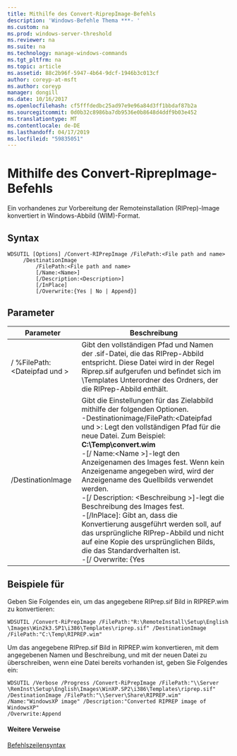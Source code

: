 ```yaml
---
title: Mithilfe des Convert-RiprepImage-Befehls
description: 'Windows-Befehle Thema ***- '
ms.custom: na
ms.prod: windows-server-threshold
ms.reviewer: na
ms.suite: na
ms.technology: manage-windows-commands
ms.tgt_pltfrm: na
ms.topic: article
ms.assetid: 88c2b96f-5947-4b64-9dcf-1946b3c013cf
author: coreyp-at-msft
ms.author: coreyp
manager: dongill
ms.date: 10/16/2017
ms.openlocfilehash: cf5fffdedbc25ad97e9e96a84d3ff1bbdaf87b2a
ms.sourcegitcommit: 0d0b32c8986ba7db9536e0b8648d4ddf9b03e452
ms.translationtype: MT
ms.contentlocale: de-DE
ms.lasthandoff: 04/17/2019
ms.locfileid: "59835051"
---
```

# <a name="using-the-convert-riprepimage-command"></a>Mithilfe des Convert-RiprepImage-Befehls



Ein vorhandenes zur Vorbereitung der Remoteinstallation (RIPrep)-Image konvertiert in Windows-Abbild (WIM)-Format.

## <a name="syntax"></a>Syntax

```
WDSUTIL [Options] /Convert-RIPrepImage /FilePath:<File path and name>
     /DestinationImage
         /FilePath:<File path and name>
         [/Name:<Name>]
         [/Description:<Description>]
         [/InPlace]
         [/Overwrite:{Yes | No | Append}]
```

## <a name="parameters"></a>Parameter

|Parameter|Beschreibung|
|---------|-----------|
|/ %FilePath:\<Dateipfad und >|Gibt den vollständigen Pfad und Namen der .sif-Datei, die das RIPrep-Abbild entspricht. Diese Datei wird in der Regel Riprep.sif aufgerufen und befindet sich im \Templates Unterordner des Ordners, der die RIPrep-Abbild enthält.|
|/DestinationImage|Gibt die Einstellungen für das Zielabbild mithilfe der folgenden Optionen.</br>-Destinationimage/FilePath:\<Dateipfad und >: Legt den vollständigen Pfad für die neue Datei. Zum Beispiel: **C:\Temp\convert.wim**</br>-[/ Name:\<Name >]-legt den Anzeigenamen des Images fest. Wenn kein Anzeigename angegeben wird, wird der Anzeigename des Quellbilds verwendet werden.</br>-[/ Description: \<Beschreibung >]-legt die Beschreibung des Images fest.</br>-[/InPlace]: Gibt an, dass die Konvertierung ausgeführt werden soll, auf das ursprüngliche RIPrep-Abbild und nicht auf eine Kopie des ursprünglichen Bilds, die das Standardverhalten ist.</br>-[/ Overwrite: {Yes | Nein | Append}] – bestimmt, ob die angegebene Datei in die **/DestinationImage** Option überschrieben werden sollen, wenn eine vorhandene Datei mit diesem Namen bereits am destinationimage/FilePath vorhanden ist. **Ja** überschreibt die vorhandene Datei. **Keine** (Standard) führt dazu, dass einen Fehler auftreten, wenn eine andere Datei mit dem gleichen Namen ist bereits vorhanden. **Fügen Sie** das generierte Bild als ein neues Image innerhalb der vorhandenen WIM-Datei angefügt.|

## <a name="BKMK_examples"></a>Beispiele für

Geben Sie Folgendes ein, um das angegebene RIPrep.sif Bild in RIPREP.wim zu konvertieren:
```
WDSUTIL /Convert-RiPrepImage /FilePath:"R:\RemoteInstall\Setup\English
\Images\Win2k3.SP1\i386\Templates\riprep.sif" /DestinationImage
/FilePath:"C:\Temp\RIPREP.wim"
```
Um das angegebene RIPrep.sif Bild in RIPREP.wim konvertieren, mit dem angegebenen Namen und Beschreibung, und mit der neuen Datei zu überschreiben, wenn eine Datei bereits vorhanden ist, geben Sie Folgendes ein:
```
WDSUTIL /Verbose /Progress /Convert-RiPrepImage /FilePath:"\\Server
\RemInst\Setup\English\Images\WinXP.SP2\i386\Templates\riprep.sif"
/DestinationImage /FilePath:"\\Server\Share\RIPREP.wim"
/Name:"WindowsXP image" /Description:"Converted RIPREP image of WindowsXP"
/Overwrite:Append
```

#### <a name="additional-references"></a>Weitere Verweise

[Befehlszeilensyntax](command-line-syntax-key.md)